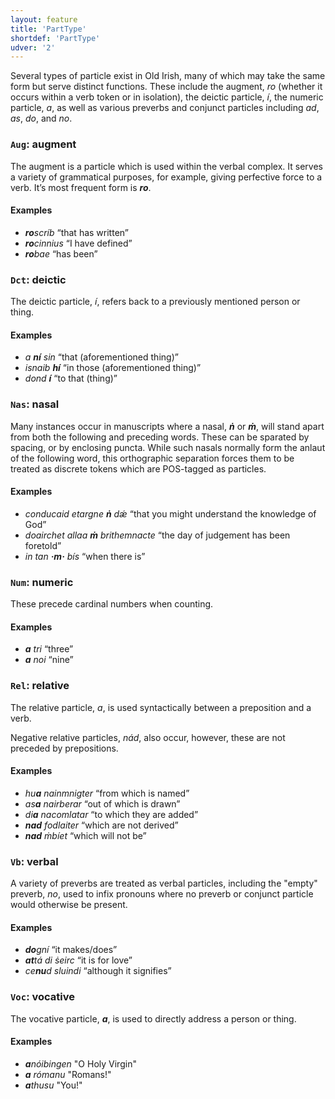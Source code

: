 ```yaml
---
layout: feature
title: 'PartType'
shortdef: 'PartType'
udver: '2'
---
```


Several types of particle exist in Old Irish, many of which may take the same form but serve distinct functions. These include the augment, _ro_ (whether it occurs within a verb token or in isolation), the deictic particle, _í_, the numeric particle, _a_, as well as various preverbs and conjunct particles including _ad_, _as_, _do_, and _no_.

### <a name="Aug">`Aug`</a>: augment

The augment is a particle which is used within the verbal complex. It serves a variety of grammatical purposes, for example, giving perfective force to a verb. It’s most frequent form is _<b>ro</b>_.

#### Examples

* _<b>ro</b>scríb_ “that has written”
* _<b>ro</b>cinnius_ “I have defined”
* _<b>ro</b>bae_ “has been”

### <a name="Dct">`Dct`</a>: deictic

The deictic particle, _í_, refers back to a previously mentioned person or thing.

#### Examples

* _a <b>ní</b> sin_ “that (aforementioned thing)”
* _isnaib <b>hí</b>_ “in those (aforementioned thing)”
* _dond <b>í</b>_ “to that (thing)”

### <a name="Nas">`Nas`</a>: nasal

Many instances occur in manuscripts where a nasal, _<b>ṅ</b>_ or _<b>ṁ</b>_, will stand apart from both the following and preceding words. These can be sparated by spacing, or by enclosing puncta. While such nasals normally form the anlaut of the following word, this orthographic separation forces them to be treated as discrete tokens which are POS-tagged as particles.

#### Examples

* _conducaid etargne <b>ṅ</b> dǽ_ “that you might understand the knowledge of God”
* _doairchet allaa <b>ṁ</b> brithemnacte_ “the day of judgement has been foretold”
* _in tan <b>·m·</b> bís_ “when there is”

### <a name="Num">`Num`</a>: numeric

These precede cardinal numbers when counting.

#### Examples

* _<b>a</b> tri_ “three”
* _<b>a</b> noi_ “nine”

### <a name="Rel">`Rel`</a>: relative

The relative particle, _a_, is used syntactically between a preposition and a verb.

Negative relative particles, _nád_, also occur, however, these are not preceded by prepositions.

#### Examples

* _hu<b>a</b> nainmnigter_ “from which is named”
* _as<b>a</b> nairberar_ “out of which is drawn”
* _di<b>a</b> nacomlatar_ “to which they are added”
* _<b>nad</b> fodlaiter_ “which are not derived”
* _<b>nad</b> ṁbíet_ “which will not be”

### <a name="Vb">`Vb`</a>: verbal

A variety of preverbs are treated as verbal particles, including the "empty" preverb, _no_, used to infix pronouns where no preverb or conjunct particle would otherwise be present.

#### Examples

* _<b>do</b>gní_ “it makes/does”
* _<b>at</b>tá di ṡeirc_ “it is for love”
* _ce<b>nu</b>d sluindi_ “although it signifies”

### <a name="Voc">`Voc`</a>: vocative

The vocative particle, _<b>a</b>_, is used to directly address a person or thing.

#### Examples

* _<b>a</b>nóibingen_ "O Holy Virgin"
* _<b>a</b> rómanu_ "Romans!"
* _<b>a</b>thusu_ "You!"
<!-- Interlanguage links updated Út 9. května 2023, 20:03:44 CEST -->
